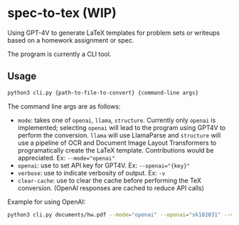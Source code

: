 # spec-to-tex (WIP)
Using GPT-4V to generate LaTeX templates for problem sets or writeups based on a homework assignment or spec.

The program is currently a CLI tool.

## Usage
```sh
python3 cli.py {path-to-file-to-convert} {command-line args}
```

The command line args are as follows:

- `mode`: takes one of `openai`, `llama`, `structure`. Currently only `openai` is implemented; selecting `openai` will lead to the program using GPT4V to perform the conversion. `llama` will use LlamaParse and `structure` will use a pipeline of OCR and Document Image Layout Transformers to programatically create the LaTeX template. Contributions would be appreciated. Ex: `--mode="openai"`
- `openai`: use to set API key for GPT4V. Ex: `--openai="{key}"`
- `verbose`: use to indicate verbosity of output. Ex: `-v`
- `clear-cache`: use to clear the cache before performing the TeX conversion. (OpenAI responses are cached to reduce API calls)

Example for using OpenAI:
```sh
python3 cli.py documents/hw.pdf --mode="openai" --openai="sk102031" --verbose
```
